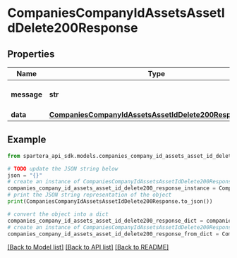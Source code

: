 # CompaniesCompanyIdAssetsAssetIdDelete200Response


## Properties

Name | Type | Description | Notes
------------ | ------------- | ------------- | -------------
**message** | **str** | Response status message | 
**data** | [**CompaniesCompanyIdAssetsAssetIdDelete200ResponseData**](CompaniesCompanyIdAssetsAssetIdDelete200ResponseData.md) |  | 

## Example

```python
from spartera_api_sdk.models.companies_company_id_assets_asset_id_delete200_response import CompaniesCompanyIdAssetsAssetIdDelete200Response

# TODO update the JSON string below
json = "{}"
# create an instance of CompaniesCompanyIdAssetsAssetIdDelete200Response from a JSON string
companies_company_id_assets_asset_id_delete200_response_instance = CompaniesCompanyIdAssetsAssetIdDelete200Response.from_json(json)
# print the JSON string representation of the object
print(CompaniesCompanyIdAssetsAssetIdDelete200Response.to_json())

# convert the object into a dict
companies_company_id_assets_asset_id_delete200_response_dict = companies_company_id_assets_asset_id_delete200_response_instance.to_dict()
# create an instance of CompaniesCompanyIdAssetsAssetIdDelete200Response from a dict
companies_company_id_assets_asset_id_delete200_response_from_dict = CompaniesCompanyIdAssetsAssetIdDelete200Response.from_dict(companies_company_id_assets_asset_id_delete200_response_dict)
```
[[Back to Model list]](../README.md#documentation-for-models) [[Back to API list]](../README.md#documentation-for-api-endpoints) [[Back to README]](../README.md)


